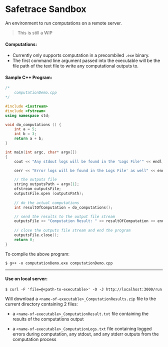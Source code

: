 # Safetrace Sandbox

An environment to run computations on a remote server.
> This is still a WIP

#### Computations:
- Currently only supports computation in a precombiled `.exe` binary.
- The first command line argument passed into the executable will be the file path of the text file to write any computational outputs to.

#### Sample C++ Program: 
```c++
/*
    computationDemo.cpp
*/

#include <iostream>
#include <fstream>
using namespace std;

void do_computations () {
    int a = 5;
    int b = 3;
    return a + b;
}

int main(int argc, char* argv[])
{
    cout << "Any stdout logs will be found in the 'Logs File'" << endl;

    cerr << "Error logs will be found in the Logs File' as well" << endl;

    // the outputs file
    string outputsPath = argv[1];
    ofstream outputsFile;
    outputsFile.open (outputsPath);
    
    // do the actual computations
    int resultOfComputation = do_computations();

    // send the results to the output file stream
    outputsFile << "Computation Result: " << resultOfComputation << endl;
    
    // close the outputs file stream and end the program
    outputsFile.close();
    return 0;
}
```
To compile the above program:

    $ g++ -o computationDemo.exe computationDemo.cpp

<hr>

#### Use on local server:

    $ curl -F 'file=@<path-to-executable>' -O -J http://localhost:3000/run

Will download a `<name-of-executable>_ComputationResults.zip` file to the current directory containing 2 files:
- a `<name-of-executable>_ComputationResult.txt` file containing the results of the computations output

- a `<name-of-executable>_ComputationLogs.txt` file containing logged errors during computation, any stdout, and any stderr outputs from the computation process
